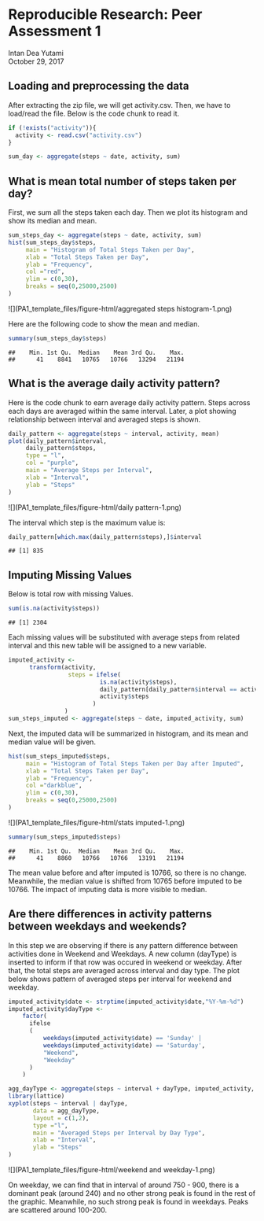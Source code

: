# Reproducible Research: Peer Assessment 1
Intan Dea Yutami  
October 29, 2017  


## Loading and preprocessing the data

After extracting the zip file, we will get activity.csv. Then, we have to load/read the file. Below is the code chunk to read it.


```r
if (!exists("activity")){
  activity <- read.csv("activity.csv")
}

sum_day <- aggregate(steps ~ date, activity, sum)
```

## What is mean total number of steps taken per day?

First, we sum all the steps taken each day. Then we plot its histogram and show its median and mean.


```r
sum_steps_day <- aggregate(steps ~ date, activity, sum)
hist(sum_steps_day$steps, 
     main = "Histogram of Total Steps Taken per Day",
     xlab = "Total Steps Taken per Day",
     ylab = "Frequency",
     col ="red",
     ylim = c(0,30),
     breaks = seq(0,25000,2500)
)
```

![](PA1_template_files/figure-html/aggregated steps histogram-1.png)<!-- -->

Here are the following code to show the mean and median.


```r
summary(sum_steps_day$steps)
```

```
##    Min. 1st Qu.  Median    Mean 3rd Qu.    Max. 
##      41    8841   10765   10766   13294   21194
```

## What is the average daily activity pattern?

Here is the code chunk to earn average daily activity pattern. Steps across each days are averaged within the same interval. Later, a plot showing relationship between interval and averaged steps is shown.


```r
daily_pattern <- aggregate(steps ~ interval, activity, mean)
plot(daily_pattern$interval,
     daily_pattern$steps,
     type = "l",
     col = "purple",
     main = "Average Steps per Interval",
     xlab = "Interval",
     ylab = "Steps"
)
```

![](PA1_template_files/figure-html/daily pattern-1.png)<!-- -->

The interval which step is the maximum value is:


```r
daily_pattern[which.max(daily_pattern$steps),]$interval
```

```
## [1] 835
```

## Imputing Missing Values

Below is total row with missing Values.

```r
sum(is.na(activity$steps))
```

```
## [1] 2304
```

Each missing values will be substituted with average steps from related interval and this new table will be assigned to a new variable.

```r
imputed_activity <- 
      transform(activity, 
                 steps = ifelse(
                          is.na(activity$steps), 
                          daily_pattern[daily_pattern$interval == activity$interval,]$steps, 
                          activity$steps
                        )
                )
sum_steps_imputed <- aggregate(steps ~ date, imputed_activity, sum)
```

Next, the imputed data will be summarized in histogram, and its mean and median value will be given.


```r
hist(sum_steps_imputed$steps, 
     main = "Histogram of Total Steps Taken per Day after Imputed",
     xlab = "Total Steps Taken per Day",
     ylab = "Frequency",
     col ="darkblue",
     ylim = c(0,30),
     breaks = seq(0,25000,2500)
)
```

![](PA1_template_files/figure-html/stats imputed-1.png)<!-- -->

```r
summary(sum_steps_imputed$steps)
```

```
##    Min. 1st Qu.  Median    Mean 3rd Qu.    Max. 
##      41    8860   10766   10766   13191   21194
```

The mean value before and after imputed is 10766, so there is no change. Meanwhile, the median value is shifted from 10765 before imputed to be 10766. The impact of imputing data is more visible to median.

## Are there differences in activity patterns between weekdays and weekends?

In this step we are observing if there is any pattern difference between activities done in Weekend and Weekdays. A new column (dayType) is inserted to inform if that row was occured in weekend or weekday. After that, the total steps are averaged across interval and day type. The plot below shows pattern of averaged steps per interval for weekend and weekday.

```r
imputed_activity$date <- strptime(imputed_activity$date,"%Y-%m-%d")
imputed_activity$dayType <- 
    factor(
      ifelse
      (
          weekdays(imputed_activity$date) == 'Sunday' | 
          weekdays(imputed_activity$date) == 'Saturday',
          "Weekend",
          "Weekday"
      )
    )

agg_dayType <- aggregate(steps ~ interval + dayType, imputed_activity, mean)
library(lattice)
xyplot(steps ~ interval | dayType, 
       data = agg_dayType, 
       layout = c(1,2), 
       type ="l",
       main = "Averaged Steps per Interval by Day Type",
       xlab = "Interval",
       ylab = "Steps"
)
```

![](PA1_template_files/figure-html/weekend and weekday-1.png)<!-- -->

On weekday, we can find that in interval of around 750 - 900, there is a dominant peak (around 240) and no other strong peak is found in the rest of the graphic. Meanwhile, no such strong peak is found in weekdays. Peaks are scattered around 100-200.
